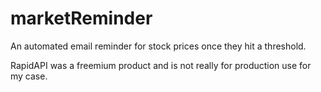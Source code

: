 # marketReminder

An automated email reminder for stock prices once they hit a threshold.

RapidAPI was a freemium product and is not really for production use for my case.
